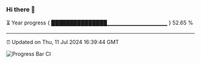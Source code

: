 ### Hi there 👋

⏳ Year progress { ███████████████▁▁▁▁▁▁▁▁▁▁▁▁▁▁▁ } 52.65 %

---

⏰ Updated on Thu, 11 Jul 2024 16:39:44 GMT

![Progress Bar CI](https://github.com/IshwaranRudhara/GIT-ACTION/workflows/Progress%20Bar%20CI/badge.svg)
